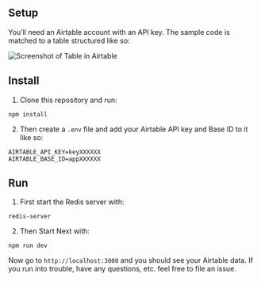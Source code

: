 ## Setup

You’ll need an Airtable account with an API key. The sample code is matched to a table structured like so:

![Screenshot of Table in Airtable](https://davidyeiser.com/images/general/tutorial-ex-airtable-blog-setup.png)

## Install

1. Clone this repository and run:

````
npm install
````

2. Then create a `.env` file and add your Airtable API key and Base ID to it like so:

````
AIRTABLE_API_KEY=keyXXXXXX
AIRTABLE_BASE_ID=appXXXXXX
````

## Run

1. First start the Redis server with:

````
redis-server
````

2. Then Start Next with:

````
npm run dev
````

Now go to `http://localhost:3000` and you should see your Airtable data. If you run into trouble, have any questions, etc. feel free to file an issue.
